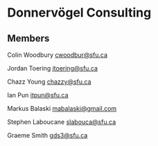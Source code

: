 Donnervögel Consulting
======================
## Members
Colin Woodbury
<cwoodbur@sfu.ca>

Jordan Toering
<jtoering@sfu.ca>

Chazz Young
<chazzy@sfu.ca>

Ian Pun
<itpun@sfu.ca>

Markus Balaski
<mabalaski@gmail.com>

Stephen Laboucane
<slabouca@sfu.ca>

Graeme Smith
<gds3@sfu.ca>
